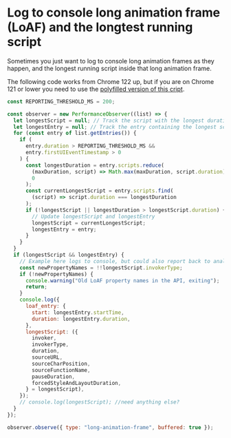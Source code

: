 # Log to console long animation frame (LoAF) and the longtest running script

Sometimes you just want to log to console long animation frames as they happen, and the longest running script inside that long animation frame. 

The following code works from Chrome 122 up, but if you are on Chrome 121 or lower you need to use the [polyfilled version of this cript](./06-long-animation-frame-loaf-and-longest-running-script-console-log--chrome-121.md).


```js
const REPORTING_THRESHOLD_MS = 200;

const observer = new PerformanceObserver((list) => {
  let longestScript = null; // Track the script with the longest duration
  let longestEntry = null; // Track the entry containing the longest script
  for (const entry of list.getEntries()) {
    if (
      entry.duration > REPORTING_THRESHOLD_MS &&
      entry.firstUIEventTimestamp > 0
    ) {
      const longestDuration = entry.scripts.reduce(
        (maxDuration, script) => Math.max(maxDuration, script.duration),
        0
      );
      const currentLongestScript = entry.scripts.find(
        (script) => script.duration === longestDuration
      );
      if (!longestScript || longestDuration > longestScript.duration) {
        // Update longestScript and longestEntry
        longestScript = currentLongestScript;
        longestEntry = entry;
      }
    }
  }
  if (longestScript && longestEntry) {
    // Example here logs to console, but could also report back to analytics
    const newPropertyNames = !!longestScript.invokerType;
    if (!newPropertyNames) {
      console.warning("Old LoAF property names in the API, exiting");
      return;
    }
    console.log({
      loaf_entry: {
        start: longestEntry.startTime,
        duration: longestEntry.duration,
      },
      longestScript: ({
        invoker,
        invokerType,
        duration,
        sourceURL,
        sourceCharPosition,
        sourceFunctionName,
        pauseDuration,
        forcedStyleAndLayoutDuration,
      } = longestScript),
    });
    // console.log(longestScript); //need anything else?
  }
});

observer.observe({ type: "long-animation-frame", buffered: true });
```